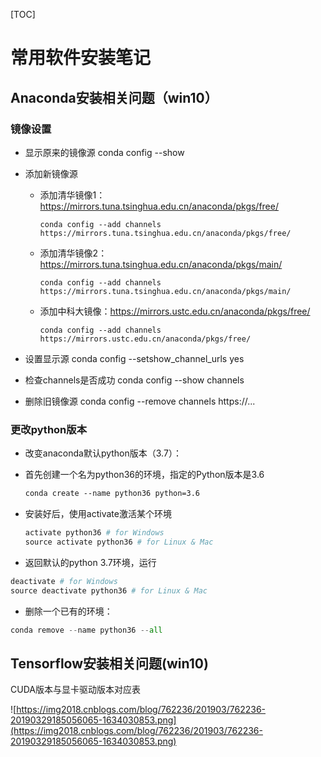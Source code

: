 [TOC]

# 常用软件安装笔记

## Anaconda安装相关问题（win10）

### 镜像设置

- 显示原来的镜像源  conda config --show

- 添加新镜像源

  - 添加清华镜像1：https://mirrors.tuna.tsinghua.edu.cn/anaconda/pkgs/free/

    ```
    conda config --add channels https://mirrors.tuna.tsinghua.edu.cn/anaconda/pkgs/free/
    ```

  - 添加清华镜像2：https://mirrors.tuna.tsinghua.edu.cn/anaconda/pkgs/main/

    ```
    conda config --add channels https://mirrors.tuna.tsinghua.edu.cn/anaconda/pkgs/main/
    ```

  - 添加中科大镜像：https://mirrors.ustc.edu.cn/anaconda/pkgs/free/

    ```
    conda config --add channels https://mirrors.ustc.edu.cn/anaconda/pkgs/free/
    ```

- 设置显示源  conda config  --setshow_channel_urls yes

- 检查channels是否成功 conda config  --show channels

- 删除旧镜像源 conda config --remove channels https://...

### 更改python版本

- 改变anaconda默认python版本（3.7）：

- 首先创建一个名为python36的环境，指定的Python版本是3.6

  ```html
  conda create --name python36 python=3.6
  ```

- 安装好后，使用activate激活某个环境

  ```python
  activate python36 # for Windows
  source activate python36 # for Linux & Mac
  ```

- 返回默认的python 3.7环境，运行

```python
deactivate # for Windows
source deactivate python36 # for Linux & Mac
```

- 删除一个已有的环境：

```python
conda remove --name python36 --all
```



## Tensorflow安装相关问题(win10)

CUDA版本与显卡驱动版本对应表

![https://img2018.cnblogs.com/blog/762236/201903/762236-20190329185056065-1634030853.png](https://img2018.cnblogs.com/blog/762236/201903/762236-20190329185056065-1634030853.png)